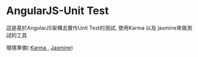 # AngularJS-Unit Test

這是基於AngularJS架構去實作Unit Test的測試,
使用Karma 以及 jasmine來做測試的工具

環境準備( [Karma ](http://karma-runner.github.io/0.12/intro/installation.html) , [Jasmine](http://jasmine.github.io/1.3/introduction.html))






  
